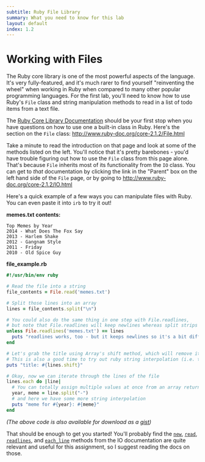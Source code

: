 ```yaml
---
subtitle: Ruby File Library
summary: What you need to know for this lab
layout: default
index: 1.2
---
```

# Working with Files

The Ruby core library is one of the most powerful aspects of the language. It's very fully-featured, and it's much rarer to find yourself "reinventing the wheel" when working in Ruby when compared to many other popular programming languages. For the first lab, you'll need to know how to use Ruby's `File` class and string manipulation methods to read in a list of todo items from a text file.

The [Ruby Core Library Documentation](http://www.ruby-doc.org/core-2.1.2/File.html) should be your first stop when you have questions on how to use one a built-in class in Ruby. Here's the section on the `File` class: http://www.ruby-doc.org/core-2.1.2/File.html

Take a minute to read the introduction on that page and look at some of the methods listed on the left. You'll notice that it's pretty barebones - you'd have trouble figuring out how to use the `File` class from this page alone. That's because `File` inherits most of its functionality from the `IO` class. You can get to *that* documentation by clicking the link in the "Parent" box on the left hand side of the `File` page, or by going to http://www.ruby-doc.org/core-2.1.2/IO.html

Here's a quick example of a few ways you can manipulate files with Ruby. You can even paste it into `irb` to try it out!

**memes.txt contents:**

```
Top Memes by Year
2014 - What Does The Fox Say
2013 - Harlem Shake
2012 - Gangnam Style
2011 - Friday
2010 - Old Spice Guy
```

**file_example.rb**

```ruby
#!/usr/bin/env ruby

# Read the file into a string
file_contents = File.read('memes.txt')

# Split those lines into an array
lines = file_contents.split("\n")

# You could also do the same thing in one step with File.readlines,
# but note that File.readlines will keep newlines whereas split strips them
unless File.readlines('memes.txt') == lines
  puts "readlines works, too - but it keeps newlines so it's a bit different!"
end

# Let's grab the title using Array's shift method, which will remove it from the array
# This is also a good time to try out ruby string interpolation (i.e. the #{} stuff)
puts "title: #{lines.shift}"

# Okay, now we can iterate through the lines of the file
lines.each do |line|
  # You can totally assign multiple values at once from an array return value in Ruby!
  year, meme = line.split("-")
  # and here we have some more string interpolation
  puts "meme for #{year}: #{meme}"
end
```

*(The above code is also available for download as a [gist](https://gist.github.com/qrohlf/68ea125caf2b57eeda19))*

That should be enough to get you started! You'll probably find the [`new`](http://www.ruby-doc.org/core-2.1.2/IO.html#method-c-new),  [`read`](http://www.ruby-doc.org/core-2.1.2/IO.html#method-c-read), [`readlines`](http://www.ruby-doc.org/core-2.1.2/IO.html#method-c-readlines),  and [`each_line`](http://www.ruby-doc.org/core-2.1.2/IO.html#method-i-each_line) methods from the IO documentation are quite relevant and useful for this assignment, so I suggest reading the docs on those.
